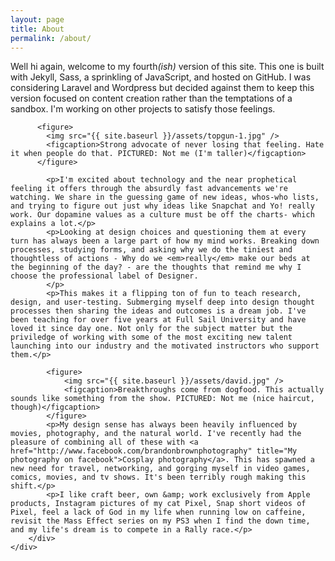 ```yaml
---
layout: page
title: About
permalink: /about/
---
```


<div class="about">
	<div class="col-1">
        <div class="container">
	      <p>Well hi again, welcome to my fourth<em>(ish)</em> version of this site. This one is built with Jekyll, Sass, a sprinkling of JavaScript, and hosted on GitHub. I was considering Laravel and Wordpress but decided against them to keep this version focused on content creation rather than the temptations of a sandbox. I'm working on other projects to satisfy those feelings.</p>

	      <figure>
	      	<img src="{{ site.baseurl }}/assets/topgun-1.jpg" />
	      	<figcaption>Strong advocate of never losing that feeling. Hate it when people do that. PICTURED: Not me (I'm taller)</figcaption>
	      </figure>

			<p>I'm excited about technology and the near prophetical feeling it offers through the absurdly fast advancements we're watching. We share in the guessing game of new ideas, whos-who lists, and trying to figure out just why ideas like Snapchat and Yo! really work. Our dopamine values as a culture must be off the charts- which explains a lot.</p>
			<p>Looking at design choices and questioning them at every turn has always been a large part of how my mind works. Breaking down processes, studying forms, and asking why we do the tiniest and thoughtless of actions - Why do we <em>really</em> make our beds at the beginning of the day? - are the thoughts that remind me why I choose the professional label of Designer.
			</p>
			<p>This makes it a flipping ton of fun to teach research, design, and user-testing. Submerging myself deep into design thought processes then sharing the ideas and outcomes is a dream job. I've been teaching for over five years at Full Sail University and have loved it since day one. Not only for the subject matter but the priviledge of working with some of the most exciting new talent launching into our industry and the motivated instructors who support them.</p>

			<figure>
		      	<img src="{{ site.baseurl }}/assets/david.jpg" />
		      	<figcaption>Breakthroughs come from dogfood. This actually sounds like something from the show. PICTURED: Not me (nice haircut, though)</figcaption>
	      	</figure>
	      	<p>My design sense has always been heavily influenced by movies, photography, and the natural world. I've recently had the pleasure of combining all of these with <a href="http://www.facebook.com/brandonbrownphotography" title="My photography on facebook">Cosplay photography</a>. This has spawned a new need for travel, networking, and gorging myself in video games, comics, movies, and tv shows. It's been terribly rough making this shift.</p>
	      	<p>I like craft beer, own &amp; work exclusively from Apple products, Instagram pictures of my cat Pixel, Snap short videos of Pixel, feel a lack of God in my life when running low on caffeine, revisit the Mass Effect series on my PS3 when I find the down time, and my life's dream is to compete in a Rally race.</p>
		</div>
	</div>
</div>
